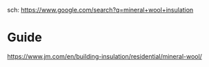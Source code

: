 sch: https://www.google.com/search?q=mineral+wool+insulation

# Guide
https://www.jm.com/en/building-insulation/residential/mineral-wool/

